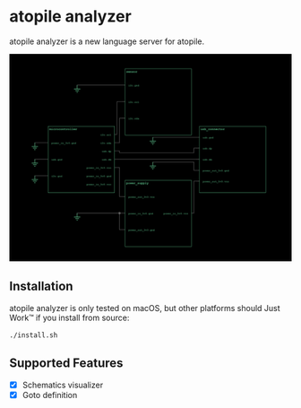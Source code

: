 # atopile analyzer

atopile analyzer is a new language server for atopile.

<img src="assets/schematics_viewer.png" alt="visualization of atopile as electrical schematics" />

## Installation

atopile analyzer is only tested on macOS, but other platforms should Just Work™
if you install from source:

```sh
./install.sh
```

## Supported Features

- [x] Schematics visualizer
- [x] Goto definition
